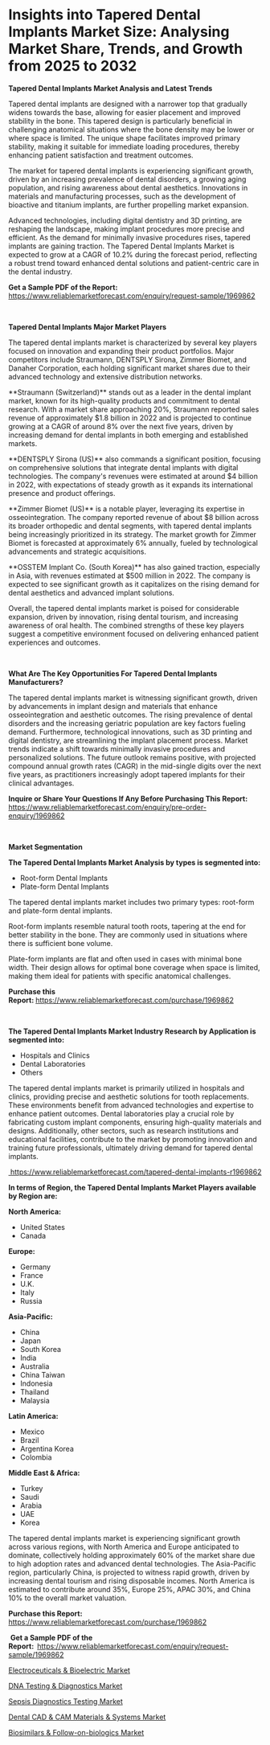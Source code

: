 <p><h1>Insights into Tapered Dental Implants Market Size: Analysing Market Share, Trends, and Growth from 2025 to 2032</h1></p><p><strong>Tapered Dental Implants Market Analysis and Latest Trends</strong></p>
<p><p>Tapered dental implants are designed with a narrower top that gradually widens towards the base, allowing for easier placement and improved stability in the bone. This tapered design is particularly beneficial in challenging anatomical situations where the bone density may be lower or where space is limited. The unique shape facilitates improved primary stability, making it suitable for immediate loading procedures, thereby enhancing patient satisfaction and treatment outcomes.</p><p>The market for tapered dental implants is experiencing significant growth, driven by an increasing prevalence of dental disorders, a growing aging population, and rising awareness about dental aesthetics. Innovations in materials and manufacturing processes, such as the development of bioactive and titanium implants, are further propelling market expansion. </p><p>Advanced technologies, including digital dentistry and 3D printing, are reshaping the landscape, making implant procedures more precise and efficient. As the demand for minimally invasive procedures rises, tapered implants are gaining traction. The Tapered Dental Implants Market is expected to grow at a CAGR of 10.2% during the forecast period, reflecting a robust trend toward enhanced dental solutions and patient-centric care in the dental industry.</p></p>
<p><strong>Get a Sample PDF of the Report:&nbsp;</strong> <a href="https://www.reliablemarketforecast.com/enquiry/request-sample/1969862?utm_campaign=1899&utm_medium=2&utm_source=Github&utm_content=ia&utm_term=03032025&utm_id=tapered-dental-implants">https://www.reliablemarketforecast.com/enquiry/request-sample/1969862</a></p>
<p>&nbsp;</p>
<p><strong>Tapered Dental Implants Major Market Players</strong></p>
<p><p>The tapered dental implants market is characterized by several key players focused on innovation and expanding their product portfolios. Major competitors include Straumann, DENTSPLY Sirona, Zimmer Biomet, and Danaher Corporation, each holding significant market shares due to their advanced technology and extensive distribution networks.</p><p>**Straumann (Switzerland)** stands out as a leader in the dental implant market, known for its high-quality products and commitment to dental research. With a market share approaching 20%, Straumann reported sales revenue of approximately $1.8 billion in 2022 and is projected to continue growing at a CAGR of around 8% over the next five years, driven by increasing demand for dental implants in both emerging and established markets.</p><p>**DENTSPLY Sirona (US)** also commands a significant position, focusing on comprehensive solutions that integrate dental implants with digital technologies. The company's revenues were estimated at around $4 billion in 2022, with expectations of steady growth as it expands its international presence and product offerings.</p><p>**Zimmer Biomet (US)** is a notable player, leveraging its expertise in osseointegration. The company reported revenue of about $8 billion across its broader orthopedic and dental segments, with tapered dental implants being increasingly prioritized in its strategy. The market growth for Zimmer Biomet is forecasted at approximately 6% annually, fueled by technological advancements and strategic acquisitions.</p><p>**OSSTEM Implant Co. (South Korea)** has also gained traction, especially in Asia, with revenues estimated at $500 million in 2022. The company is expected to see significant growth as it capitalizes on the rising demand for dental aesthetics and advanced implant solutions.</p><p>Overall, the tapered dental implants market is poised for considerable expansion, driven by innovation, rising dental tourism, and increasing awareness of oral health. The combined strengths of these key players suggest a competitive environment focused on delivering enhanced patient experiences and outcomes.</p></p>
<p>&nbsp;</p>
<p><strong>What Are The Key Opportunities For Tapered Dental Implants Manufacturers?</strong></p>
<p><p>The tapered dental implants market is witnessing significant growth, driven by advancements in implant design and materials that enhance osseointegration and aesthetic outcomes. The rising prevalence of dental disorders and the increasing geriatric population are key factors fueling demand. Furthermore, technological innovations, such as 3D printing and digital dentistry, are streamlining the implant placement process. Market trends indicate a shift towards minimally invasive procedures and personalized solutions. The future outlook remains positive, with projected compound annual growth rates (CAGR) in the mid-single digits over the next five years, as practitioners increasingly adopt tapered implants for their clinical advantages.</p></p>
<p><strong>Inquire or Share Your Questions If Any Before Purchasing This Report:</strong> <a href="https://www.reliablemarketforecast.com/enquiry/pre-order-enquiry/1969862?utm_campaign=1899&utm_medium=2&utm_source=Github&utm_content=ia&utm_term=03032025&utm_id=tapered-dental-implants">https://www.reliablemarketforecast.com/enquiry/pre-order-enquiry/1969862</a></p>
<p>&nbsp;</p>
<p><strong>Market Segmentation</strong></p>
<p><strong>The Tapered Dental Implants Market Analysis by types is segmented into:</strong></p>
<p><ul><li>Root-form Dental Implants</li><li>Plate-form Dental Implants</li></ul></p>
<p><p>The tapered dental implants market includes two primary types: root-form and plate-form dental implants. </p><p>Root-form implants resemble natural tooth roots, tapering at the end for better stability in the bone. They are commonly used in situations where there is sufficient bone volume. </p><p>Plate-form implants are flat and often used in cases with minimal bone width. Their design allows for optimal bone coverage when space is limited, making them ideal for patients with specific anatomical challenges.</p></p>
<p><strong>Purchase this Report:&nbsp;</strong><a href="https://www.reliablemarketforecast.com/purchase/1969862?utm_campaign=1899&utm_medium=2&utm_source=Github&utm_content=ia&utm_term=03032025&utm_id=tapered-dental-implants">https://www.reliablemarketforecast.com/purchase/1969862</a></p>
<p>&nbsp;</p>
<p><strong>The Tapered Dental Implants Market Industry Research by Application is segmented into:</strong></p>
<p><ul><li>Hospitals and Clinics</li><li>Dental Laboratories</li><li>Others</li></ul></p>
<p><p>The tapered dental implants market is primarily utilized in hospitals and clinics, providing precise and aesthetic solutions for tooth replacements. These environments benefit from advanced technologies and expertise to enhance patient outcomes. Dental laboratories play a crucial role by fabricating custom implant components, ensuring high-quality materials and designs. Additionally, other sectors, such as research institutions and educational facilities, contribute to the market by promoting innovation and training future professionals, ultimately driving demand for tapered dental implants.</p></p>
<p><a href="https://www.reliablemarketforecast.com/tapered-dental-implants-r1969862?utm_campaign=1899&utm_medium=2&utm_source=Github&utm_content=ia&utm_term=03032025&utm_id=tapered-dental-implants">&nbsp;https://www.reliablemarketforecast.com/tapered-dental-implants-r1969862</a></p>
<p><strong>In terms of Region, the Tapered Dental Implants Market Players available by Region are:</strong></p>
<p>
    <p> <strong> North America: </strong>
        <ul>
            <li>United States</li>
            <li>Canada</li>
        </ul>
        </p> 
    <p> <strong> Europe: </strong>
        <ul>
            <li>Germany</li>
            <li>France</li>
            <li>U.K.</li>
            <li>Italy</li>
            <li>Russia</li>
        </ul>
        </p> 
    <p> <strong> Asia-Pacific: </strong>
        <ul>
            <li>China</li>
            <li>Japan</li>
            <li>South Korea</li>
            <li>India</li>
            <li>Australia</li>
            <li>China Taiwan</li>
            <li>Indonesia</li>
            <li>Thailand</li>
            <li>Malaysia</li>
        </ul>
        </p> 
    <p> <strong> Latin America: </strong>
        <ul>
            <li>Mexico</li>
            <li>Brazil</li>
            <li>Argentina Korea</li>
            <li>Colombia</li>
        </ul>
        </p> 
    <p> <strong> Middle East & Africa: </strong>
        <ul>
            <li>Turkey</li>
            <li>Saudi</li>
            <li>Arabia</li>
            <li>UAE</li>
            <li>Korea</li>
        </ul>
    </p>
    </p>
<p><p>The tapered dental implants market is experiencing significant growth across various regions, with North America and Europe anticipated to dominate, collectively holding approximately 60% of the market share due to high adoption rates and advanced dental technologies. The Asia-Pacific region, particularly China, is projected to witness rapid growth, driven by increasing dental tourism and rising disposable incomes. North America is estimated to contribute around 35%, Europe 25%, APAC 30%, and China 10% to the overall market valuation.</p></p>
<p><strong>Purchase this Report: </strong><a href="https://www.reliablemarketforecast.com/purchase/1969862?utm_campaign=1899&utm_medium=2&utm_source=Github&utm_content=ia&utm_term=03032025&utm_id=tapered-dental-implants">https://www.reliablemarketforecast.com/purchase/1969862</a></p>
<p>&nbsp;<strong>Get a Sample PDF of the Report:&nbsp;&nbsp;</strong><a href="https://www.reliablemarketforecast.com/enquiry/request-sample/1969862?utm_campaign=1899&utm_medium=2&utm_source=Github&utm_content=ia&utm_term=03032025&utm_id=tapered-dental-implants">https://www.reliablemarketforecast.com/enquiry/request-sample/1969862</a></p>
<p><strong></strong></p>
<p><p><a href="https://github.com/shrebasokib/Market-Research-Report-List-1/blob/main/electroceuticals-bioelectric-market.md?utm_campaign=1899&utm_medium=2&utm_source=Github&utm_content=ia&utm_term=03032025&utm_id=tapered-dental-implants">Electroceuticals & Bioelectric Market</a></p><p><a href="https://github.com/donkalucine10/Market-Research-Report-List-1/blob/main/dna-testing-diagnostics-market.md?utm_campaign=1899&utm_medium=2&utm_source=Github&utm_content=ia&utm_term=03032025&utm_id=tapered-dental-implants">DNA Testing & Diagnostics Market</a></p><p><a href="https://github.com/braisykhwezi/Market-Research-Report-List-1/blob/main/sepsis-diagnostics-testing-market.md?utm_campaign=1899&utm_medium=2&utm_source=Github&utm_content=ia&utm_term=03032025&utm_id=tapered-dental-implants">Sepsis Diagnostics Testing Market</a></p><p><a href="https://github.com/marteionun0/Market-Research-Report-List-1/blob/main/dental-cad-cam-materials-systems-market.md?utm_campaign=1899&utm_medium=2&utm_source=Github&utm_content=ia&utm_term=03032025&utm_id=tapered-dental-implants">Dental CAD & CAM Materials & Systems Market</a></p><p><a href="https://github.com/maseykokosq1/Market-Research-Report-List-1/blob/main/biosimilars-follow-on-biologics-market.md?utm_campaign=1899&utm_medium=2&utm_source=Github&utm_content=ia&utm_term=03032025&utm_id=tapered-dental-implants">Biosimilars & Follow-on-biologics Market</a></p></p>